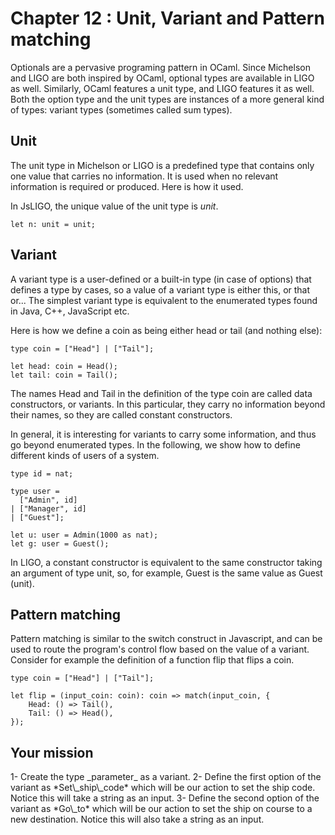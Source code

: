 # Chapter 12 : Unit, Variant and Pattern matching

<dialog character="mechanics">Captain, before we go, you may want to setup your commands to set the ship code and go to a destination.</dialog>

Optionals are a pervasive programing pattern in OCaml. Since Michelson and LIGO are both inspired by OCaml, optional types are available in LIGO as well. Similarly, OCaml features a unit type, and LIGO features it as well. Both the option type and the unit types are instances of a more general kind of types: variant types (sometimes called sum types).

## Unit

The unit type in Michelson or LIGO is a predefined type that contains only one value that carries no information. It is used when no relevant information is required or produced. Here is how it used.

In JsLIGO, the unique value of the unit type is _unit_.

```
let n: unit = unit;
```

## Variant

A variant type is a user-defined or a built-in type (in case of options) that defines a type by cases, so a value of a variant type is either this, or that or... The simplest variant type is equivalent to the enumerated types found in Java, C++, JavaScript etc.

Here is how we define a coin as being either head or tail (and nothing else):

```
type coin = ["Head"] | ["Tail"];

let head: coin = Head();
let tail: coin = Tail();
```

The names Head and Tail in the definition of the type coin are called data constructors, or variants. In this particular, they carry no information beyond their names, so they are called constant constructors.

In general, it is interesting for variants to carry some information, and thus go beyond enumerated types. In the following, we show how to define different kinds of users of a system.

```
type id = nat;

type user =
  ["Admin", id]
| ["Manager", id]
| ["Guest"];

let u: user = Admin(1000 as nat);
let g: user = Guest();
```

In LIGO, a constant constructor is equivalent to the same constructor taking an argument of type unit, so, for example, Guest is the same value as Guest (unit).

## Pattern matching

Pattern matching is similar to the switch construct in Javascript, and can be used to route the program's control flow based on the value of a variant. Consider for example the definition of a function flip that flips a coin.

```
type coin = ["Head"] | ["Tail"];

let flip = (input_coin: coin): coin => match(input_coin, {
    Head: () => Tail(),
    Tail: () => Head(),
});
```

## Your mission

<!-- prettier-ignore -->1- Create the type _parameter_ as a variant.

<!-- prettier-ignore -->2- Define the first option of the variant as *Set\_ship\_code* which will be our action to set the ship code. Notice this will take a string as an input.

<!-- prettier-ignore -->3- Define the second option of the variant as *Go\_to* which will be our action to set the ship on course to a new destination. Notice this will also take a string as an input.

